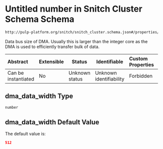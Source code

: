 # Untitled number in Snitch Cluster Schema Schema

```txt
http://pulp-platform.org/snitch/snitch_cluster.schema.json#/properties/dma_data_width
```

Data bus size of DMA. Usually this is larger than the integer core as the DMA is used to efficiently transfer bulk of data.


| Abstract            | Extensible | Status         | Identifiable            | Custom Properties | Additional Properties | Access Restrictions | Defined In                                                                        |
| :------------------ | ---------- | -------------- | ----------------------- | :---------------- | --------------------- | ------------------- | --------------------------------------------------------------------------------- |
| Can be instantiated | No         | Unknown status | Unknown identifiability | Forbidden         | Allowed               | none                | [snitch_cluster.schema.json\*](snitch_cluster.schema.json "open original schema") |

## dma_data_width Type

`number`

## dma_data_width Default Value

The default value is:

```json
512
```
